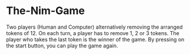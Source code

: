 # The-Nim-Game
Two players (Human and Computer) alternatively removing the arranged tokens of 12. On each turn, a player has to remove 1, 2 or 3 tokens. The player who takes the last token is the winner of the game. By pressing on the start button, you can play the game again.
